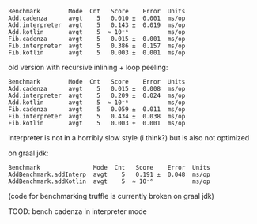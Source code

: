 

```
Benchmark        Mode  Cnt   Score    Error  Units
Add.cadenza      avgt    5   0.010 ±  0.001  ms/op
Add.interpreter  avgt    5   0.143 ±  0.019  ms/op
Add.kotlin       avgt    5  ≈ 10⁻⁶           ms/op
Fib.cadenza      avgt    5   0.015 ±  0.001  ms/op
Fib.interpreter  avgt    5   0.386 ±  0.157  ms/op
Fib.kotlin       avgt    5   0.003 ±  0.001  ms/op
```

old version with recursive inlining + loop peeling:

```
Benchmark        Mode  Cnt   Score    Error  Units
Add.cadenza      avgt    5   0.015 ±  0.008  ms/op
Add.interpreter  avgt    5   0.209 ±  0.024  ms/op
Add.kotlin       avgt    5  ≈ 10⁻⁶           ms/op
Fib.cadenza      avgt    5   0.059 ±  0.011  ms/op
Fib.interpreter  avgt    5   0.434 ±  0.038  ms/op
Fib.kotlin       avgt    5   0.003 ±  0.001  ms/op
```


interpreter is not in a horribly slow style (i think?) but is also not optimized

on graal jdk:

```
Benchmark               Mode  Cnt   Score    Error  Units
AddBenchmark.addInterp  avgt    5   0.191 ±  0.048  ms/op
AddBenchmark.addKotlin  avgt    5  ≈ 10⁻⁶           ms/op
```

(code for benchmarking truffle is currently broken on graal jdk)

TOOD: bench cadenza in interpreter mode

